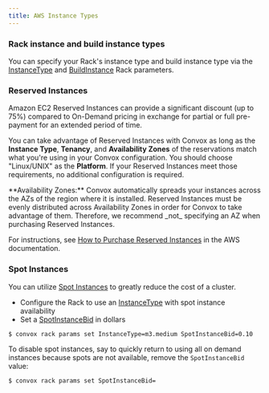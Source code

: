 ```yaml
---
title: AWS Instance Types
---
```


### Rack instance and build instance types

You can specify your Rack's instance type and build instance type via the [InstanceType](/docs/rack-parameters#instancetype) and [BuildInstance](/docs/rack-parameters#buildinstance) Rack parameters.

### Reserved Instances

Amazon EC2 Reserved Instances can provide a significant discount (up to 75%) compared to On-Demand pricing in exchange for partial or full pre-payment for an extended period of time.

You can take advantage of Reserved Instances with Convox as long as the **Instance Type**, **Tenancy**, and **Availability Zones** of the reservations match what you're using in your Convox configuration. You should choose "Linux/UNIX" as the **Platform**. If your Reserved Instances meet those requirements, no additional configuration is required.

<div class="block-callout block-show-callout type-info" markdown="1">
**Availability Zones:** Convox automatically spreads your instances across the AZs of the region where it is installed. Reserved Instances must be evenly distributed across Availability Zones in order for Convox to take advantage of them. Therefore, we recommend _not_ specifying an AZ when purchasing Reserved Instances.
</div>

For instructions, see [How to Purchase Reserved Instances](https://aws.amazon.com/ec2/pricing/reserved-instances/buyer/) in the AWS documentation.

### Spot Instances

You can utilize [Spot Instances](https://aws.amazon.com/ec2/spot/) to greatly reduce the cost of a cluster.

- Configure the Rack to use an [InstanceType](/docs/rack-parameters#instancetype) with spot instance availability
- Set a [SpotInstanceBid](/docs/rack-parameters#spotinstancebid) in dollars

```
$ convox rack params set InstanceType=m3.medium SpotInstanceBid=0.10
```

To disable spot instances, say to quickly return to using all on demand instances because spots are not available, remove the `SpotInstanceBid` value:

```
$ convox rack params set SpotInstanceBid=
```
